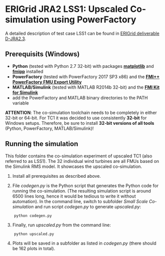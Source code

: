 # ERIGrid JRA2 LSS1: Upscaled Co-simulation using PowerFactory

A detailed description of test case LSS1 can be found in [ERIGrid deliverable D-JRA2.3](https://erigrid.eu/dissemination/).

## Prerequisits (Windows)

- **Python** (tested with Python 2.7 32-bit) with packages [**matplotlib**](https://matplotlib.org/users/installing.html) and [**fmipp**](https://pypi.org/project/fmipp/)  installed
- **PowerFactory** (tested with PowerFactory 2017 SP3 x86) and the [**FMI++ PowerFactory FMU Export Utility**](https://sourceforge.net/projects/powerfactory-fmu/)
- **MATLAB/Simulink** (tested with MATLAB R2014b 32-bit) and the [**FMI Kit for Simulink**](https://www.3ds.com/products-services/catia/products/dymola/fmi/)
- add the PowerFactory and MATLAB binary directories to the PATH variable


**ATTENTION**: The co-simulation toolchain needs to be completely in either 32-bit or 64-bit.
For TC1 it was decided to use consistently **32-bit** for Windows setups.
Therefore, be sure to install **32-bit versions of all tools** (Python, PowerFactory, MATLAB/Simulink)!

## Running the simulation

This folder contains the co-simulation experiment of upscaled TC1 (also referred to as LSS1).
The 32 individual wind turbines are all FMUs based on the Simulink RMS model.
It showcases the upscaled co-simulation.

1. Install all prerequisites as described above.

2. File *codegen.py* is the Python script that generates the Python code for running the co-simulation. (The resulting simulation script is around 6500 lines long, hence it would be tedious to write it without automation). In the command line, switch to subfolder *Small Scale Co-simulation* and run script *codegen.py* to generate *upscaled.py*:
```
    python codegen.py
```

3. Finally, run *upscaled.py* from the command line:
```
    python upscaled.py
```

4. Plots will be saved in a subfolder as listed in *codegen.py* (there should be 162 plots in total).
